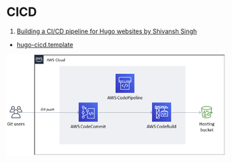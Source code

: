 
# CICD
1. [Building a CI/CD pipeline for Hugo websites by Shivansh Singh](https://aws.amazon.com/blogs/infrastructure-and-automation/building-a-ci-cd-pipeline-for-hugo-websites/)
- [hugo-cicd.template](./templates/hugo-cicd.template.yaml)

<img src="./images/building-a-cicd-pipeline-for-hugo-websites-on-aws-architecture.png" title="building-a-cicd-pipeline-for-hugo-websites-on-aws-architecture.png" width="900"/>